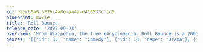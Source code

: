 ```yaml
---
id: a31c60a0-5276-4a0e-aa4a-d416533cf1d5
blueprint: movie
title: 'Roll Bounce'
release_date: '2005-09-23'
overview: 'From Wikipedia, the free encyclopedia. Roll Bounce is a 2005 American comedy-drama film written by Norman Vance Jr. and directed by Malcolm D. Lee. The film stars hip hop artist Bow Wow as the leader of a roller skating crew in 1970s Chicago. The film also stars Nick Cannon, Meagan Good, Brandon T. Jackson, Wesley Jonathan, Chi McBride, Kellita Smith, and Jurnee Smollett. Description above from the Wikipedia article Roll Bounce, licensed under CC-BY-SA, full list of contributors on Wikipedia.'
genres: '[{"id": 35, "name": "Comedy"}, {"id": 18, "name": "Drama"}, {"id": 10751, "name": "Family"}]'
---
```

